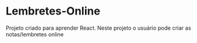 # Lembretes-Online
Projeto criado para aprender React. Neste projeto o usuário pode criar as notas/lembretes online
